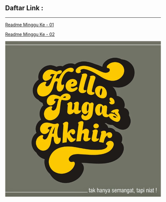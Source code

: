## Daftar Link :
---
[Readme Minggu Ke - 01](https://github.com/Apriliana2424/tct/tree/master/minggu%20ke-01)

[Readme Minggu Ke - 02](https://github.com/Apriliana2424/tct/tree/master/minggu%20ke-02)

![April](https://github.com/Apriliana2424/tct/blob/master/images/images.jpg)